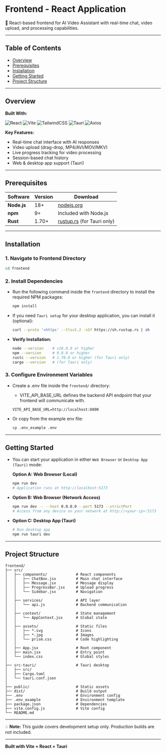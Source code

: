 # Frontend - React Application

💬 React-based frontend for AI Video Assistant with real-time chat, video upload, and processing capabilities.

---

## Table of Contents

- [Overview](#overview)
- [Prerequisites](#prerequisites)
- [Installation](#installation)
- [Getting Started](#getting-started)
- [Project Structure](#project-structure)

---

## Overview

**Built With:**

![React](https://img.shields.io/badge/React-20232A?style=for-the-badge&logo=react&logoColor=61DAFB)
![Vite](https://img.shields.io/badge/Vite-646CFF?style=for-the-badge&logo=vite&logoColor=FFD62E)
![TailwindCSS](https://img.shields.io/badge/Tailwind_CSS-38B2AC?style=for-the-badge&logo=tailwind-css&logoColor=white)
![Tauri](https://img.shields.io/badge/Tauri-FFC131?style=for-the-badge&logo=tauri&logoColor=white)
![Axios](https://img.shields.io/badge/Axios-5A29E4?style=for-the-badge&logo=axios&logoColor=white)

**Key Features:**
- Real-time chat interface with AI responses
- Video upload (drag-drop, MP4/AVI/MOV/MKV)
- Live progress tracking for video processing
- Session-based chat history
- Web & desktop app support (Tauri)

---

## Prerequisites

| Software | Version | Download |
|----------|---------|----------|
| **Node.js** | 18+ | [nodejs.org](https://nodejs.org/) |
| **npm** | 9+ | Included with Node.js |
| **Rust** | 1.70+ | [rustup.rs](https://rustup.rs/) (for Tauri only) |

---

## Installation

### 1. Navigate to Frontend Directory

```bash
cd frontend
```

### 2. Install Dependencies

- Run the following command inside the `frontend` directory to install the required NPM packages:
    ```bash
    npm install
    ```

- If you need `Tauri setup` for your desktop application, you can install it (optional):
    ```bash
    curl --proto '=https' --tlsv1.2 -sSf https://sh.rustup.rs | sh
    ```

- **Verify Installation:**
    ```bash
    node --version    # v18.0.0 or higher
    npm --version     # 9.0.0 or higher
    rustc --version   # 1.70.0 or higher (for Tauri only)
    cargo --version   # (for Tauri only)
    ```

### 3. Configure Environment Variables

- Create a .env file inside the `frontend/` directory:
    - VITE_API_BASE_URL defines the backend API endpoint that your frontend will communicate with.
    ```env
    VITE_API_BASE_URL=http://localhost:8000
    ```

- Or copy from the example env file:
    ```bash
    cp .env_example .env
    ```
    
---

## Getting Started

- You can start your application in either `Web Browser` or `Desktop App (Tauri)` mode:

    **Option A: Web Browser (Local)**
    ```bash
    npm run dev
    # Application runs at http://localhost:5173
    ```

- **Option B: Web Browser (Network Access)**
    ```bash
    npm run dev -- --host 0.0.0.0 --port 5173 --strictPort
    # Access from any device on your network at http://<your-ip>:5173
    ```

- **Option C: Desktop App (Tauri)**
    ```bash
    # Run desktop app
    npm run tauri dev
    ```
---

## Project Structure

```
frontend/
├── src/
│   ├── components/             # React components
│   │   ├── ChatBox.jsx         # Main chat interface
│   │   ├── Message.jsx         # Message display
│   │   ├── ProgressBar.jsx     # Upload progress
│   │   └── Sidebar.jsx         # Navigation
│   │
│   ├── services/               # API layer
│   │   └── api.js              # Backend communication
│   │
│   ├── context/                # State management
│   │   └── AppContext.jsx      # Global state
│   │
│   ├── assets/                 # Static files
│   │   ├── *.svg               # Icons
│   │   ├── *.jpg               # Images
│   │   └── prism.css           # Code highlighting
│   │
│   ├── App.jsx                 # Root component
│   ├── main.jsx                # Entry point
│   └── index.css               # Global styles
│
├── src-tauri/                  # Tauri desktop
│   ├── src/
│   ├── Cargo.toml
│   └── tauri.conf.json
│
├── public/                     # Static assets
├── dist/                       # Build output
├── .env                        # Environment config
├── .env_example                # Environment template
├── package.json                # Dependencies
├── vite.config.js              # Vite config
└── README.md
```
---

💡 **Note:** This guide covers development setup only. Production builds are not included.

---

**Built with Vite + React + Tauri**